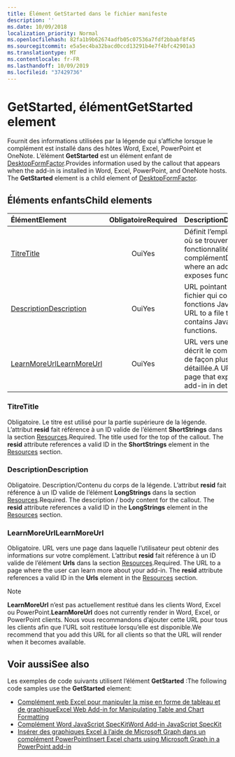 ```yaml
---
title: Élément GetStarted dans le fichier manifeste
description: ''
ms.date: 10/09/2018
localization_priority: Normal
ms.openlocfilehash: 82fa1b9b62674adfb05c07536a7fdf2bbabf8f45
ms.sourcegitcommit: e5a5ec4ba32bacd0ccd13291b4e7f4bfc42901a3
ms.translationtype: MT
ms.contentlocale: fr-FR
ms.lasthandoff: 10/09/2019
ms.locfileid: "37429736"
---
```

# <a name="getstarted-element"></a><span data-ttu-id="99a78-102">GetStarted, élément</span><span class="sxs-lookup"><span data-stu-id="99a78-102">GetStarted element</span></span>

<span data-ttu-id="99a78-p101">Fournit des informations utilisées par la légende qui s’affiche lorsque le complément est installé dans des hôtes Word, Excel, PowerPoint et OneNote. L’élément **GetStarted** est un élément enfant de [DesktopFormFactor](desktopformfactor.md).</span><span class="sxs-lookup"><span data-stu-id="99a78-p101">Provides information used by the callout that appears when the add-in is installed in Word, Excel, PowerPoint, and OneNote hosts. The **GetStarted** element is a child element of [DesktopFormFactor](desktopformfactor.md).</span></span>

## <a name="child-elements"></a><span data-ttu-id="99a78-105">Éléments enfants</span><span class="sxs-lookup"><span data-stu-id="99a78-105">Child elements</span></span>

| <span data-ttu-id="99a78-106">Élément</span><span class="sxs-lookup"><span data-stu-id="99a78-106">Element</span></span>                       | <span data-ttu-id="99a78-107">Obligatoire</span><span class="sxs-lookup"><span data-stu-id="99a78-107">Required</span></span> | <span data-ttu-id="99a78-108">Description</span><span class="sxs-lookup"><span data-stu-id="99a78-108">Description</span></span>                                        |
|:------------------------------|:--------:|:---------------------------------------------------|
| [<span data-ttu-id="99a78-109">Titre</span><span class="sxs-lookup"><span data-stu-id="99a78-109">Title</span></span>](#title)               | <span data-ttu-id="99a78-110">Oui</span><span class="sxs-lookup"><span data-stu-id="99a78-110">Yes</span></span>      | <span data-ttu-id="99a78-111">Définit l’emplacement où se trouvent les fonctionnalités d’un complément</span><span class="sxs-lookup"><span data-stu-id="99a78-111">Defines where an add-in exposes functionality.</span></span>     |
| [<span data-ttu-id="99a78-112">Description</span><span class="sxs-lookup"><span data-stu-id="99a78-112">Description</span></span>](#description)   | <span data-ttu-id="99a78-113">Oui</span><span class="sxs-lookup"><span data-stu-id="99a78-113">Yes</span></span>      | <span data-ttu-id="99a78-114">URL pointant vers un fichier qui contient les fonctions JavaScript.</span><span class="sxs-lookup"><span data-stu-id="99a78-114">A URL to a file that contains JavaScript functions.</span></span>|
| [<span data-ttu-id="99a78-115">LearnMoreUrl</span><span class="sxs-lookup"><span data-stu-id="99a78-115">LearnMoreUrl</span></span>](#learnmoreurl) | <span data-ttu-id="99a78-116">Oui</span><span class="sxs-lookup"><span data-stu-id="99a78-116">Yes</span></span>       | <span data-ttu-id="99a78-117">URL vers une page qui décrit le complément de façon plus détaillée.</span><span class="sxs-lookup"><span data-stu-id="99a78-117">A URL to a page that explains the add-in in detail.</span></span>   |

### <a name="title"></a><span data-ttu-id="99a78-118">Titre</span><span class="sxs-lookup"><span data-stu-id="99a78-118">Title</span></span> 

<span data-ttu-id="99a78-p102">Obligatoire. Le titre est utilisé pour la partie supérieure de la légende. L’attribut **resid** fait référence à un ID valide de l’élément **ShortStrings** dans la section [Resources](resources.md).</span><span class="sxs-lookup"><span data-stu-id="99a78-p102">Required. The title used for the top of the callout. The **resid** attribute references a valid ID in the **ShortStrings** element in the [Resources](resources.md) section.</span></span>

### <a name="description"></a><span data-ttu-id="99a78-122">Description</span><span class="sxs-lookup"><span data-stu-id="99a78-122">Description</span></span>

<span data-ttu-id="99a78-p103">Obligatoire. Description/Contenu du corps de la légende. L’attribut **resid** fait référence à un ID valide de l’élément **LongStrings** dans la section [Resources](resources.md).</span><span class="sxs-lookup"><span data-stu-id="99a78-p103">Required. The description / body content for the callout. The **resid** attribute references a valid ID in the **LongStrings** element in the [Resources](resources.md) section.</span></span>

### <a name="learnmoreurl"></a><span data-ttu-id="99a78-126">LearnMoreUrl</span><span class="sxs-lookup"><span data-stu-id="99a78-126">LearnMoreUrl</span></span>

<span data-ttu-id="99a78-p104">Obligatoire. URL vers une page dans laquelle l’utilisateur peut obtenir des informations sur votre complément. L’attribut **resid** fait référence à un ID valide de l’élément **Urls** dans la section [Resources](resources.md).</span><span class="sxs-lookup"><span data-stu-id="99a78-p104">Required. The URL to a page where the user can learn more about your add-in. The **resid** attribute references a valid ID in the **Urls** element in the [Resources](resources.md) section.</span></span>

> [!NOTE]
> <span data-ttu-id="99a78-130">**LearnMoreUrl** n’est pas actuellement restitué dans les clients Word, Excel ou PowerPoint.</span><span class="sxs-lookup"><span data-stu-id="99a78-130">**LearnMoreUrl** does not currently render in Word, Excel, or PowerPoint clients.</span></span> <span data-ttu-id="99a78-131">Nous vous recommandons d’ajouter cette URL pour tous les clients afin que l’URL soit restituée lorsqu’elle est disponible.</span><span class="sxs-lookup"><span data-stu-id="99a78-131">We recommend that you add this URL for all clients so that the URL will render when it becomes available.</span></span> 

## <a name="see-also"></a><span data-ttu-id="99a78-132">Voir aussi</span><span class="sxs-lookup"><span data-stu-id="99a78-132">See also</span></span>

<span data-ttu-id="99a78-133">Les exemples de code suivants utilisent l’élément **GetStarted** :</span><span class="sxs-lookup"><span data-stu-id="99a78-133">The following code samples use the **GetStarted** element:</span></span>

* [<span data-ttu-id="99a78-134">Complément web Excel pour manipuler la mise en forme de tableau et de graphique</span><span class="sxs-lookup"><span data-stu-id="99a78-134">Excel Web Add-in for Manipulating Table and Chart Formatting</span></span>](https://github.com/OfficeDev/Excel-Add-in-JavaScript-SalesTracker)
* [<span data-ttu-id="99a78-135">Complément Word JavaScript SpecKit</span><span class="sxs-lookup"><span data-stu-id="99a78-135">Word Add-in JavaScript SpecKit</span></span>](https://github.com/OfficeDev/Word-Add-in-JS-SpecKit)
* [<span data-ttu-id="99a78-136">Insérer des graphiques Excel à l’aide de Microsoft Graph dans un complément PowerPoint</span><span class="sxs-lookup"><span data-stu-id="99a78-136">Insert Excel charts using Microsoft Graph in a PowerPoint add-in</span></span>](https://github.com/OfficeDev/PowerPoint-Add-in-Microsoft-Graph-ASPNET-InsertChart)
